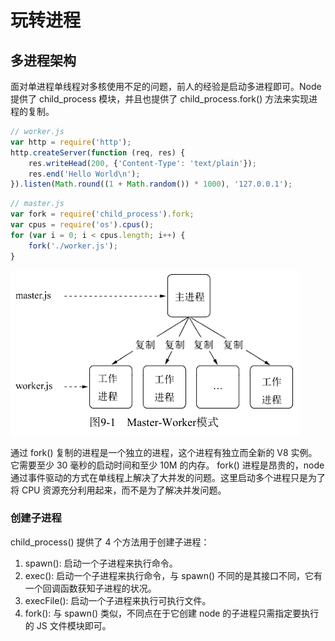 # 玩转进程
## 多进程架构
面对单进程单线程对多核使用不足的问题，前人的经验是启动多进程即可。Node 提供了 child_process 模块，并且也提供了 child_process.fork() 方法来实现进程的复制。
```js
// worker.js
var http = require('http');
http.createServer(function (req, res) {
    res.writeHead(200, {'Content-Type': 'text/plain'});
    res.end('Hello World\n');
}).listen(Math.round((1 + Math.random()) * 1000), '127.0.0.1');
```

```js
// master.js
var fork = require('child_process').fork;
var cpus = require('os').cpus();
for (var i = 0; i < cpus.length; i++) {
    fork('./worker.js');
}
```

![](../imgs/9-1.png)

通过 fork() 复制的进程是一个独立的进程，这个进程有独立而全新的 V8 实例。它需要至少 30 毫秒的启动时间和至少 10M 的内存。
fork() 进程是昂贵的，node 通过事件驱动的方式在单线程上解决了大并发的问题。这里启动多个进程只是为了将 CPU 资源充分利用起来，而不是为了解决并发问题。

### 创建子进程
child_process() 提供了 4 个方法用于创建子进程：
1. spawn(): 启动一个子进程来执行命令。
2. exec(): 启动一个子进程来执行命令，与 spawn() 不同的是其接口不同，它有一个回调函数获知子进程的状况。
3. execFile(): 启动一个子进程来执行可执行文件。
4. fork(): 与 spawn() 类似，不同点在于它创建 node 的子进程只需指定要执行的 JS 文件模块即可。